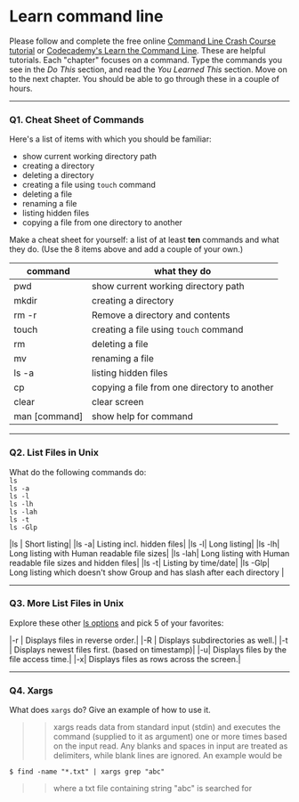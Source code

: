 # Learn command line

Please follow and complete the free online [Command Line Crash Course
tutorial](https://web.archive.org/web/20160708171659/http://cli.learncodethehardway.org/book/) or [Codecademy's Learn the Command Line](https://www.codecademy.com/learn/learn-the-command-line). These are helpful tutorials. Each "chapter" focuses on a command. Type the commands you see in the _Do This_ section, and read the _You Learned This_ section. Move on to the next chapter. You should be able to go through these in a couple of hours.

---

### Q1.  Cheat Sheet of Commands  

Here's a list of items with which you should be familiar:  
* show current working directory path
* creating a directory
* deleting a directory
* creating a file using `touch` command
* deleting a file
* renaming a file
* listing hidden files
* copying a file from one directory to another

Make a cheat sheet for yourself: a list of at least **ten** commands and what they do.  (Use the 8 items above and add a couple of your own.)  

> >  
| command | what they do|
| -------- | ------------|
| pwd | show current working directory path|
|mkdir | creating a directory|
|rm -r <dir> | Remove a directory and contents|
|touch <file> | creating a file using `touch` command|
|rm <file> | deleting a file|
|mv <file name> <new file name>| renaming a file|
| ls -a | listing hidden files|
|cp <file path> <new file path> |copying a file from one directory to another|
|clear | clear screen|
|man [command]| show help for command|


---

### Q2.  List Files in Unix   

What do the following commands do:  
`ls`  
`ls -a`  
`ls -l`  
`ls -lh`  
`ls -lah`  
`ls -t`  
`ls -Glp`  

> > 
|ls | Short listing|
|ls -a| Listing incl. hidden files|
|ls -l| Long listing|
|ls -lh|  Long listing with Human readable file sizes|
|ls -lah| Long listing with Human readable file sizes and hidden files|
|ls -t| Listing by time/date|
|ls -Glp| Long listing which doesn't show Group and has slash after each directory | 


---

### Q3.  More List Files in Unix  

Explore these other [ls options](http://www.techonthenet.com/unix/basic/ls.php) and pick 5 of your favorites:

> > 
|-r | Displays files in reverse order.|
|-R | Displays subdirectories as well.|
|-t | Displays newest files first. (based on timestamp)|
|-u|  Displays files by the file access time.|
|-x|  Displays files as rows across the screen.|

---

### Q4.  Xargs   

What does `xargs` do? Give an example of how to use it.

> > xargs reads data from standard input (stdin) and executes the command (supplied to it as argument) one or more times based on the input read. Any blanks and spaces in input are treated as delimiters, while blank lines are ignored. An example would be 
```
$ find -name "*.txt" | xargs grep "abc"
```
>> where a txt file containing string "abc" is searched for

 

